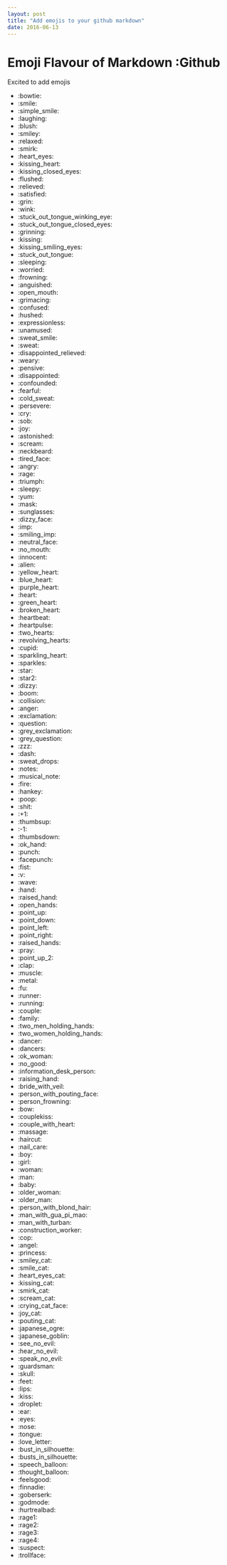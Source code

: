 ```yaml
---
layout: post
title: "Add emojis to your github markdown"
date: 2016-06-13
---
```


Emoji Flavour of Markdown :Github
=========================
Excited to add emojis 
 <ul class="people emojis" id="emoji-people">
      <li><div>
<span id="e_1" class="emoji" data-src="graphics/emojis/bowtie.png"></span>:<span class="name" data-alternative-name="classy, bow, face, formal, fashion, suit, magic, circus">bowtie</span>:</div></li>
      <li><div>
<span id="e_2" class="emoji" data-src="graphics/emojis/smile.png"></span>:<span class="name" data-alternative-name="happy, cheerful, face, joy, funny, haha, laugh, like">smile</span>:</div></li>
      <li><div>
<span id="e_3" class="emoji" data-src="graphics/emojis/simple_smile.png"></span>:<span class="name" data-alternative-name="smile, guy, happy, cheerful, smiling">simple_smile</span>:</div></li>
      <li><div>
<span id="e_4" class="emoji" data-src="graphics/emojis/laughing.png"></span>:<span class="name" data-alternative-name="lol, funny, happy, joy, satisfied, haha, face, glad">laughing</span>:</div></li>
      <li><div>
<span id="e_5" class="emoji" data-src="graphics/emojis/blush.png"></span>:<span class="name" data-alternative-name="face, smile, happy, flushed, crush, embarrassed, shy, joy">blush</span>:</div></li>
      <li><div>
<span id="e_6" class="emoji" data-src="graphics/emojis/smiley.png"></span>:<span class="name" data-alternative-name="funny, face, happy, joy, haha">smiley</span>:</div></li>
      <li><div>
<span id="e_7" class="emoji" data-src="graphics/emojis/relaxed.png"></span>:<span class="name" data-alternative-name="face, blush, massage, happiness">relaxed</span>:</div></li>
      <li><div>
<span id="e_8" class="emoji" data-src="graphics/emojis/smirk.png"></span>:<span class="name" data-alternative-name="face, smile, mean, prank, smug, sarcasm">smirk</span>:</div></li>
      <li><div>
<span id="e_9" class="emoji" data-src="graphics/emojis/heart_eyes.png"></span>:<span class="name" data-alternative-name="heart, love, face, like, affection, valentines, infatuation, crush">heart_eyes</span>:</div></li>
      <li><div>
<span id="e_10" class="emoji" data-src="graphics/emojis/kissing_heart.png"></span>:<span class="name" data-alternative-name="heart, kiss, face, love, like, affection, valentines, infatuation">kissing_heart</span>:</div></li>
      <li><div>
<span id="e_11" class="emoji" data-src="graphics/emojis/kissing_closed_eyes.png"></span>:<span class="name" data-alternative-name="face, love, like, affection, valentines, infatuation">kissing_closed_eyes</span>:</div></li>
      <li><div>
<span id="e_12" class="emoji" data-src="graphics/emojis/flushed.png"></span>:<span class="name" data-alternative-name="flustered, embarassed, face, blush, shy, flattered">flushed</span>:</div></li>
      <li><div>
<span id="e_13" class="emoji" data-src="graphics/emojis/relieved.png"></span>:<span class="name" data-alternative-name="face, relaxed, phew, massage, happiness">relieved</span>:</div></li>
      <li><div>
<span id="e_14" class="emoji" data-src="graphics/emojis/satisfied.png"></span>:<span class="name" data-alternative-name="contented">satisfied</span>:</div></li>
      <li><div>
<span id="e_15" class="emoji" data-src="graphics/emojis/grin.png"></span>:<span class="name" data-alternative-name="happy, smile, face, joy">grin</span>:</div></li>
      <li><div>
<span id="e_16" class="emoji" data-src="graphics/emojis/wink.png"></span>:<span class="name" data-alternative-name="flirt, face, happy, mischievous, secret">wink</span>:</div></li>
      <li><div>
<span id="e_17" class="emoji" data-src="graphics/emojis/stuck_out_tongue_winking_eye.png"></span>:<span class="name" data-alternative-name="face, prank, childish, playful, mischievous, smile">stuck_out_tongue_winking_eye</span>:</div></li>
      <li><div>
<span id="e_18" class="emoji" data-src="graphics/emojis/stuck_out_tongue_closed_eyes.png"></span>:<span class="name" data-alternative-name="face, prank, playful, mischievous, smile">stuck_out_tongue_closed_eyes</span>:</div></li>
      <li><div>
<span id="e_19" class="emoji" data-src="graphics/emojis/grinning.png"></span>:<span class="name" data-alternative-name="smiling, face, smile, happy, joy">grinning</span>:</div></li>
      <li><div>
<span id="e_20" class="emoji" data-src="graphics/emojis/kissing.png"></span>:<span class="name" data-alternative-name="love, like, face, 3, valentines, infatuation">kissing</span>:</div></li>
      <li><div>
<span id="e_21" class="emoji" data-src="graphics/emojis/kissing_smiling_eyes.png"></span>:<span class="name" data-alternative-name="smooch, face, affection, valentines, infatuation">kissing_smiling_eyes</span>:</div></li>
      <li><div>
<span id="e_22" class="emoji" data-src="graphics/emojis/stuck_out_tongue.png"></span>:<span class="name" data-alternative-name="face, prank, childish, playful, mischievous, smile">stuck_out_tongue</span>:</div></li>
      <li><div>
<span id="e_23" class="emoji" data-src="graphics/emojis/sleeping.png"></span>:<span class="name" data-alternative-name="asleep, face, tired, sleepy, night, zzz">sleeping</span>:</div></li>
      <li><div>
<span id="e_24" class="emoji" data-src="graphics/emojis/worried.png"></span>:<span class="name" data-alternative-name="frustrated, scared, face, concern, nervous">worried</span>:</div></li>
      <li><div>
<span id="e_25" class="emoji" data-src="graphics/emojis/frowning.png"></span>:<span class="name" data-alternative-name="face, aw, what">frowning</span>:</div></li>
      <li><div>
<span id="e_26" class="emoji" data-src="graphics/emojis/anguished.png"></span>:<span class="name" data-alternative-name="face, stunned, nervous">anguished</span>:</div></li>
      <li><div>
<span id="e_27" class="emoji" data-src="graphics/emojis/open_mouth.png"></span>:<span class="name" data-alternative-name="face, surprise, impressed, wow">open_mouth</span>:</div></li>
      <li><div>
<span id="e_28" class="emoji" data-src="graphics/emojis/grimacing.png"></span>:<span class="name" data-alternative-name="face, grimace, teeth">grimacing</span>:</div></li>
      <li><div>
<span id="e_29" class="emoji" data-src="graphics/emojis/confused.png"></span>:<span class="name" data-alternative-name="baffled, puzzled, face, indifference, huh, weird, hmmm">confused</span>:</div></li>
      <li><div>
<span id="e_30" class="emoji" data-src="graphics/emojis/hushed.png"></span>:<span class="name" data-alternative-name="face, woo, shh,conceal,hide">hushed</span>:</div></li>
      <li><div>
<span id="e_31" class="emoji" data-src="graphics/emojis/expressionless.png"></span>:<span class="name" data-alternative-name="deadpan, face, indifferent, -_-, meh">expressionless</span>:</div></li>
      <li><div>
<span id="e_32" class="emoji" data-src="graphics/emojis/unamused.png"></span>:<span class="name" data-alternative-name="sarcasm, indifference, bored, straight face, serious">unamused</span>:</div></li>
      <li><div>
<span id="e_33" class="emoji" data-src="graphics/emojis/sweat_smile.png"></span>:<span class="name" data-alternative-name="happy, relief, face, hot, laugh">sweat_smile</span>:</div></li>
      <li><div>
<span id="e_34" class="emoji" data-src="graphics/emojis/sweat.png"></span>:<span class="name" data-alternative-name="worried, stressed, face, hot, sad, tired, exercise">sweat</span>:</div></li>
      <li><div>
<span id="e_35" class="emoji" data-src="graphics/emojis/disappointed_relieved.png"></span>:<span class="name" data-alternative-name="face, phew, sweat, nervous">disappointed_relieved</span>:</div></li>
      <li><div>
<span id="e_36" class="emoji" data-src="graphics/emojis/weary.png"></span>:<span class="name" data-alternative-name="tired, face, sleepy, sad, frustrated, upset">weary</span>:</div></li>
      <li><div>
<span id="e_37" class="emoji" data-src="graphics/emojis/pensive.png"></span>:<span class="name" data-alternative-name="face, sad, depressed, okay, upset">pensive</span>:</div></li>
      <li><div>
<span id="e_38" class="emoji" data-src="graphics/emojis/disappointed.png"></span>:<span class="name" data-alternative-name="sad, lonely, face, upset, depressed">disappointed</span>:</div></li>
      <li><div>
<span id="e_39" class="emoji" data-src="graphics/emojis/confounded.png"></span>:<span class="name" data-alternative-name="face, confused, sick, unwell, oops">confounded</span>:</div></li>
      <li><div>
<span id="e_40" class="emoji" data-src="graphics/emojis/fearful.png"></span>:<span class="name" data-alternative-name="scared, afraid, nervous, scared, face, terrified, oops, huh">fearful</span>:</div></li>
      <li><div>
<span id="e_41" class="emoji" data-src="graphics/emojis/cold_sweat.png"></span>:<span class="name" data-alternative-name="scared, frightened, nervous, scared, face">cold_sweat</span>:</div></li>
      <li><div>
<span id="e_42" class="emoji" data-src="graphics/emojis/persevere.png"></span>:<span class="name" data-alternative-name="face, sick, no, upset, oops">persevere</span>:</div></li>
      <li><div>
<span id="e_43" class="emoji" data-src="graphics/emojis/cry.png"></span>:<span class="name" data-alternative-name="sad, unhappy, tear, face, tears, depressed, upset">cry</span>:</div></li>
      <li><div>
<span id="e_44" class="emoji" data-src="graphics/emojis/sob.png"></span>:<span class="name" data-alternative-name="sad, unhappy, face, cry, tears, upset, depressed">sob</span>:</div></li>
      <li><div>
<span id="e_45" class="emoji" data-src="graphics/emojis/joy.png"></span>:<span class="name" data-alternative-name="happy, happytears, face, cry, tears, weep, haha">joy</span>:</div></li>
      <li><div>
<span id="e_46" class="emoji" data-src="graphics/emojis/astonished.png"></span>:<span class="name" data-alternative-name="face, xox, surprised, poisoned">astonished</span>:</div></li>
      <li><div>
<span id="e_47" class="emoji" data-src="graphics/emojis/scream.png"></span>:<span class="name" data-alternative-name="halloween, scary, scared, terrified, face, munch, omg">scream</span>:</div></li>
      <li><div>
<span id="e_48" class="emoji" data-src="graphics/emojis/neckbeard.png"></span>:<span class="name" data-alternative-name="nerd, geek, nerdy, face, custom_">neckbeard</span>:</div></li>
      <li><div>
<span id="e_49" class="emoji" data-src="graphics/emojis/tired_face.png"></span>:<span class="name" data-alternative-name="sick, whine, upset, frustrated">tired_face</span>:</div></li>
      <li><div>
<span id="e_50" class="emoji" data-src="graphics/emojis/angry.png"></span>:<span class="name" data-alternative-name="mad, face, annoyed, frustrated">angry</span>:</div></li>
      <li><div>
<span id="e_51" class="emoji" data-src="graphics/emojis/rage.png"></span>:<span class="name" data-alternative-name="furious, angry, mad, hate, despise">rage</span>:</div></li>
      <li><div>
<span id="e_52" class="emoji" data-src="graphics/emojis/triumph.png"></span>:<span class="name" data-alternative-name="face, gas, phew, proud, pride">triumph</span>:</div></li>
      <li><div>
<span id="e_53" class="emoji" data-src="graphics/emojis/sleepy.png"></span>:<span class="name" data-alternative-name="tired, zzz, face, rest, nap">sleepy</span>:</div></li>
      <li><div>
<span id="e_54" class="emoji" data-src="graphics/emojis/yum.png"></span>:<span class="name" data-alternative-name="delicious, happy, joy, tongue, smile, face, silly, yummy">yum</span>:</div></li>
      <li><div>
<span id="e_55" class="emoji" data-src="graphics/emojis/mask.png"></span>:<span class="name" data-alternative-name="face, sick, ill, disease">mask</span>:</div></li>
      <li><div>
<span id="e_56" class="emoji" data-src="graphics/emojis/sunglasses.png"></span>:<span class="name" data-alternative-name="shades, face, cool, smile, summer, beach">sunglasses</span>:</div></li>
      <li><div>
<span id="e_57" class="emoji" data-src="graphics/emojis/dizzy_face.png"></span>:<span class="name" data-alternative-name="ko, spent, unconscious, xox">dizzy_face</span>:</div></li>
      <li><div>
<span id="e_58" class="emoji" data-src="graphics/emojis/imp.png"></span>:<span class="name" data-alternative-name="devil, angry, horns">imp</span>:</div></li>
      <li><div>
<span id="e_59" class="emoji" data-src="graphics/emojis/smiling_imp.png"></span>:<span class="name" data-alternative-name="devil, horns">smiling_imp</span>:</div></li>
      <li><div>
<span id="e_60" class="emoji" data-src="graphics/emojis/neutral_face.png"></span>:<span class="name" data-alternative-name="indifference, meh">neutral_face</span>:</div></li>
      <li><div>
<span id="e_61" class="emoji" data-src="graphics/emojis/no_mouth.png"></span>:<span class="name" data-alternative-name="face, hellokitty,silent">no_mouth</span>:</div></li>
      <li><div>
<span id="e_62" class="emoji" data-src="graphics/emojis/innocent.png"></span>:<span class="name" data-alternative-name="angel, face, heaven, halo">innocent</span>:</div></li>
      <li><div>
<span id="e_63" class="emoji" data-src="graphics/emojis/alien.png"></span>:<span class="name" data-alternative-name="extraterrestrial, UFO, paul, weird, outer_space">alien</span>:</div></li>
      <li><div>
<span id="e_64" class="emoji" data-src="graphics/emojis/yellow_heart.png"></span>:<span class="name" data-alternative-name="heart, love, like, affection, valentines">yellow_heart</span>:</div></li>
      <li><div>
<span id="e_65" class="emoji" data-src="graphics/emojis/blue_heart.png"></span>:<span class="name" data-alternative-name="heart, love, like, affection, valentines">blue_heart</span>:</div></li>
      <li><div>
<span id="e_66" class="emoji" data-src="graphics/emojis/purple_heart.png"></span>:<span class="name" data-alternative-name="heart, love, like, affection, valentines">purple_heart</span>:</div></li>
      <li><div>
<span id="e_67" class="emoji" data-src="graphics/emojis/heart.png"></span>:<span class="name" data-alternative-name="heart, love, like, valentines">heart</span>:</div></li>
      <li><div>
<span id="e_68" class="emoji" data-src="graphics/emojis/green_heart.png"></span>:<span class="name" data-alternative-name="heart, love, like, affection, valentines">green_heart</span>:</div></li>
      <li><div>
<span id="e_69" class="emoji" data-src="graphics/emojis/broken_heart.png"></span>:<span class="name" data-alternative-name="heart, heartbreak, sad, sorry, break">broken_heart</span>:</div></li>
      <li><div>
<span id="e_70" class="emoji" data-src="graphics/emojis/heartbeat.png"></span>:<span class="name" data-alternative-name="heart, love, like, affection, valentines, pink">heartbeat</span>:</div></li>
      <li><div>
<span id="e_71" class="emoji" data-src="graphics/emojis/heartpulse.png"></span>:<span class="name" data-alternative-name="heart, like, love, affection, valentines, pink">heartpulse</span>:</div></li>
      <li><div>
<span id="e_72" class="emoji" data-src="graphics/emojis/two_hearts.png"></span>:<span class="name" data-alternative-name="heart, love, like, affection, valentines">two_hearts</span>:</div></li>
      <li><div>
<span id="e_73" class="emoji" data-src="graphics/emojis/revolving_hearts.png"></span>:<span class="name" data-alternative-name="heart, love, like, affection, valentines">revolving_hearts</span>:</div></li>
      <li><div>
<span id="e_74" class="emoji" data-src="graphics/emojis/cupid.png"></span>:<span class="name" data-alternative-name="love, like, heart, affection, valentines">cupid</span>:</div></li>
      <li><div>
<span id="e_75" class="emoji" data-src="graphics/emojis/sparkling_heart.png"></span>:<span class="name" data-alternative-name="heart, love, like, affection, valentines">sparkling_heart</span>:</div></li>
      <li><div>
<span id="e_76" class="emoji" data-src="graphics/emojis/sparkles.png"></span>:<span class="name" data-alternative-name="stars, shine, shiny, cool, awesome, good, magic">sparkles</span>:</div></li>
      <li><div>
<span id="e_77" class="emoji" data-src="graphics/emojis/star.png"></span>:<span class="name" data-alternative-name="night, yellow">star</span>:</div></li>
      <li><div>
<span id="e_78" class="emoji" data-src="graphics/emojis/star2.png"></span>:<span class="name" data-alternative-name="night, sparkle, awesome, good, magic">star2</span>:</div></li>
      <li><div>
<span id="e_79" class="emoji" data-src="graphics/emojis/dizzy.png"></span>:<span class="name" data-alternative-name="star, sparkle, shoot, magic">dizzy</span>:</div></li>
      <li><div>
<span id="e_80" class="emoji" data-src="graphics/emojis/boom.png"></span>:<span class="name" data-alternative-name="explosion, bomb, explode, collision, blown">boom</span>:</div></li>
      <li><div>
<span id="e_81" class="emoji" data-src="graphics/emojis/collision.png"></span>:<span class="name" data-alternative-name="accident,fight,boom">collision</span>:</div></li>
      <li><div>
<span id="e_82" class="emoji" data-src="graphics/emojis/anger.png"></span>:<span class="name" data-alternative-name="angry, mad">anger</span>:</div></li>
      <li><div>
<span id="e_83" class="emoji" data-src="graphics/emojis/exclamation.png"></span>:<span class="name" data-alternative-name="heavy_exclamation_mark, danger, surprise, punctuation, wow, warning">exclamation</span>:</div></li>
      <li><div>
<span id="e_84" class="emoji" data-src="graphics/emojis/question.png"></span>:<span class="name" data-alternative-name="doubt, confused">question</span>:</div></li>
      <li><div>
<span id="e_85" class="emoji" data-src="graphics/emojis/grey_exclamation.png"></span>:<span class="name" data-alternative-name="surprise, punctuation, gray, wow, warning">grey_exclamation</span>:</div></li>
      <li><div>
<span id="e_86" class="emoji" data-src="graphics/emojis/grey_question.png"></span>:<span class="name" data-alternative-name="doubts, gray, huh">grey_question</span>:</div></li>
      <li><div>
<span id="e_87" class="emoji" data-src="graphics/emojis/zzz.png"></span>:<span class="name" data-alternative-name="sleep, bored, sleepy, tired">zzz</span>:</div></li>
      <li><div>
<span id="e_88" class="emoji" data-src="graphics/emojis/dash.png"></span>:<span class="name" data-alternative-name="wind, air, fast, shoo, fart, smoke, puff">dash</span>:</div></li>
      <li><div>
<span id="e_89" class="emoji" data-src="graphics/emojis/sweat_drops.png"></span>:<span class="name" data-alternative-name="water, drip, oops">sweat_drops</span>:</div></li>
      <li><div>
<span id="e_90" class="emoji" data-src="graphics/emojis/notes.png"></span>:<span class="name data-alternative-name=" music data-alternative-name="music, score">notes</span>:</div></li>
      <li><div>
<span id="e_91" class="emoji" data-src="graphics/emojis/musical_note.png"></span>:<span class="name" data-alternative-name="music, score, tone, sound">musical_note</span>:</div></li>
      <li><div>
<span id="e_92" class="emoji" data-src="graphics/emojis/fire.png"></span>:<span class="name" data-alternative-name="hot, cook, flame">fire</span>:</div></li>
      <li><div>
<span id="e_93" class="emoji" data-src="graphics/emojis/hankey.png"></span>:<span class="name" data-alternative-name="poop, shitface, fail, turd">hankey</span>:</div></li>
      <li><div>
<span id="e_94" class="emoji" data-src="graphics/emojis/poop.png"></span>:<span class="name" data-alternative-name="shit, turd">poop</span>:</div></li>
      <li><div>
<span id="e_95" class="emoji" data-src="graphics/emojis/shit.png"></span>:<span class="name" data-alternative-name="poop">shit</span>:</div></li>
      <li><div>
<span id="e_96" class="emoji" data-src="graphics/emojis/plus1.png"></span>:<span class="name" data-alternative-name="thumbsup, yes, awesome, good, agree, accept, cool, hand, like">+1</span>:</div></li>
      <li><div>
<span id="e_97" class="emoji" data-src="graphics/emojis/thumbsup.png"></span>:<span class="name" data-alternative-name="like">thumbsup</span>:</div></li>
      <li><div>
<span id="e_98" class="emoji" data-src="graphics/emojis/-1.png"></span>:<span class="name" data-alternative-name="thumbsdown, no, dislike, hand">-1</span>:</div></li>
      <li><div>
<span id="e_99" class="emoji" data-src="graphics/emojis/thumbsdown.png"></span>:<span class="name" data-alternative-name="dislike">thumbsdown</span>:</div></li>
      <li><div>
<span id="e_100" class="emoji" data-src="graphics/emojis/ok_hand.png"></span>:<span class="name" data-alternative-name="fingers, limbs, perfect">ok_hand</span>:</div></li>
      <li><div>
<span id="e_101" class="emoji" data-src="graphics/emojis/punch.png"></span>:<span class="name" data-alternative-name="pound">punch</span>:</div></li>
      <li><div>
<span id="e_102" class="emoji" data-src="graphics/emojis/facepunch.png"></span>:<span class="name" data-alternative-name="angry, violence, fist, hit, attack, hand">facepunch</span>:</div></li>
      <li><div>
<span id="e_103" class="emoji" data-src="graphics/emojis/fist.png"></span>:<span class="name" data-alternative-name="fingers, hand, grasp">fist</span>:</div></li>
      <li><div>
<span id="e_104" class="emoji" data-src="graphics/emojis/v.png"></span>:<span class="name" data-alternative-name="peace, deuces, fingers, ohyeah, hand, victory, two">v</span>:</div></li>
      <li><div>
<span id="e_105" class="emoji" data-src="graphics/emojis/wave.png"></span>:<span class="name" data-alternative-name="hi, hello, bye, hands, gesture, goodbye, solong, farewell, palm">wave</span>:</div></li>
      <li><div>
<span id="e_106" class="emoji" data-src="graphics/emojis/hand.png"></span>:<span class="name" data-alternative-name="stop, fingers, highfive, palm, ban, raised_hand">hand</span>:</div></li>
      <li><div>
<span id="e_107" class="emoji" data-src="graphics/emojis/raised_hand.png"></span>:<span class="name" data-alternative-name="stop">raised_hand</span>:</div></li>
      <li><div>
<span id="e_108" class="emoji" data-src="graphics/emojis/open_hands.png"></span>:<span class="name" data-alternative-name="fingers, butterfly">open_hands</span>:</div></li>
      <li><div>
<span id="e_109" class="emoji" data-src="graphics/emojis/point_up.png"></span>:<span class="name" data-alternative-name="hand, fingers, direction">point_up</span>:</div></li>
      <li><div>
<span id="e_110" class="emoji" data-src="graphics/emojis/point_down.png"></span>:<span class="name" data-alternative-name="fingers, hand, direction">point_down</span>:</div></li>
      <li><div>
<span id="e_111" class="emoji" data-src="graphics/emojis/point_left.png"></span>:<span class="name" data-alternative-name="direction, fingers, hand">point_left</span>:</div></li>
      <li><div>
<span id="e_112" class="emoji" data-src="graphics/emojis/point_right.png"></span>:<span class="name" data-alternative-name="fingers, hand, direction">point_right</span>:</div></li>
      <li><div>
<span id="e_113" class="emoji" data-src="graphics/emojis/raised_hands.png"></span>:<span class="name" data-alternative-name="gesture, hooray, yea, celebration">raised_hands</span>:</div></li>
      <li><div>
<span id="e_114" class="emoji" data-src="graphics/emojis/pray.png"></span>:<span class="name" data-alternative-name="please, hope, wish, namaste, highfive">pray</span>:</div></li>
      <li><div>
<span id="e_115" class="emoji" data-src="graphics/emojis/point_up_2.png"></span>:<span class="name" data-alternative-name="fingers, hand, direction">point_up_2</span>:</div></li>
      <li><div>
<span id="e_116" class="emoji" data-src="graphics/emojis/clap.png"></span>:<span class="name" data-alternative-name="hands, praise, applause, congrats, yay">clap</span>:</div></li>
      <li><div>
<span id="e_117" class="emoji" data-src="graphics/emojis/muscle.png"></span>:<span class="name" data-alternative-name="arm, flex, hand, summer, strong">muscle</span>:</div></li>
      <li><div>
<span id="e_118" class="emoji" data-src="graphics/emojis/metal.png"></span>:<span class="name" data-alternative-name="fingers, rocknroll, concert, band, custom_">metal</span>:</div></li>
      <li><div>
<span id="e_119" class="emoji" data-src="graphics/emojis/fu.png"></span>:<span class="name" data-alternative-name="fuck, finger, dislike, thumbsdown, disapprove, no, custom_">fu</span>:</div></li>
      <li><div>
<span id="e_120" class="emoji" data-src="graphics/emojis/runner.png"></span>:<span class="name" data-alternative-name="sport, man, walking, exercise, race, running">runner</span>:</div></li>
      <li><div>
<span id="e_121" class="emoji" data-src="graphics/emojis/running.png"></span>:<span class="name" data-alternative-name="sport">running</span>:</div></li>
      <li><div>
<span id="e_122" class="emoji" data-src="graphics/emojis/couple.png"></span>:<span class="name" data-alternative-name="pair, people, human, love, date, dating, like, affection, valentines, marriage">couple</span>:</div></li>
      <li><div>
<span id="e_123" class="emoji" data-src="graphics/emojis/family.png"></span>:<span class="name" data-alternative-name="home, parents, child, mom, dad, father, mother, people, human">family</span>:</div></li>
      <li><div>
<span id="e_124" class="emoji" data-src="graphics/emojis/two_men_holding_hands.png"></span>:<span class="name" data-alternative-name="gay, pair, couple, love, like, bromance, friendship, people, human">two_men_holding_hands</span>:</div></li>
      <li><div>
<span id="e_125" class="emoji" data-src="graphics/emojis/two_women_holding_hands.png"></span>:<span class="name" data-alternative-name="gay, pair, friendship, couple, love, like, female, people, human, lesbian">two_women_holding_hands</span>:</div></li>
      <li><div>
<span id="e_126" class="emoji" data-src="graphics/emojis/dancer.png"></span>:<span class="name" data-alternative-name="party, female, girl, woman, fun">dancer</span>:</div></li>
      <li><div>
<span id="e_127" class="emoji" data-src="graphics/emojis/dancers.png"></span>:<span class="name" data-alternative-name="party, female, bunny, women, girls">dancers</span>:</div></li>
      <li><div>
<span id="e_128" class="emoji" data-src="graphics/emojis/ok_woman.png"></span>:<span class="name" data-alternative-name="women, girl, female, pink, human">ok_woman</span>:</div></li>
      <li><div>
<span id="e_129" class="emoji" data-src="graphics/emojis/no_good.png"></span>:<span class="name" data-alternative-name="female, girl, woman, nope">no_good</span>:</div></li>
      <li><div>
<span id="e_130" class="emoji" data-src="graphics/emojis/information_desk_person.png"></span>:<span class="name" data-alternative-name="female, girl, woman, human">information_desk_person</span>:</div></li>
      <li><div>
<span id="e_131" class="emoji" data-src="graphics/emojis/raising_hand.png"></span>:<span class="name" data-alternative-name="female, girl, woman">raising_hand</span>:</div></li>
      <li><div>
<span id="e_132" class="emoji" data-src="graphics/emojis/bride_with_veil.png"></span>:<span class="name" data-alternative-name="couple, marriage, wedding">bride_with_veil</span>:</div></li>
      <li><div>
<span id="e_133" class="emoji" data-src="graphics/emojis/person_with_pouting_face.png"></span>:<span class="name" data-alternative-name="female, girl, woman">person_with_pouting_face</span>:</div></li>
      <li><div>
<span id="e_134" class="emoji" data-src="graphics/emojis/person_frowning.png"></span>:<span class="name" data-alternative-name="female, girl, woman, sad, depressed, discouraged, unhappy">person_frowning</span>:</div></li>
      <li><div>
<span id="e_135" class="emoji" data-src="graphics/emojis/bow.png"></span>:<span class="name" data-alternative-name="man, male, boy">bow</span>:</div></li>
      <li><div>
<span id="e_136" class="emoji" data-src="graphics/emojis/couplekiss.png"></span>:<span class="name" data-alternative-name="pair, valentines, love, like, dating, marriage">couplekiss</span>:</div></li>
      <li><div>
<span id="e_137" class="emoji" data-src="graphics/emojis/couple_with_heart.png"></span>:<span class="name" data-alternative-name="heart, pair, love, like, affection, human, dating, valentines, marriage">couple_with_heart</span>:</div></li>
      <li><div>
<span id="e_138" class="emoji" data-src="graphics/emojis/massage.png"></span>:<span class="name" data-alternative-name="female, girl, woman, head">massage</span>:</div></li>
      <li><div>
<span id="e_139" class="emoji" data-src="graphics/emojis/haircut.png"></span>:<span class="name" data-alternative-name="female, girl, woman">haircut</span>:</div></li>
      <li><div>
<span id="e_140" class="emoji" data-src="graphics/emojis/nail_care.png"></span>:<span class="name" data-alternative-name="manicure, beauty, finger, fashion">nail_care</span>:</div></li>
      <li><div>
<span id="e_141" class="emoji" data-src="graphics/emojis/boy.png"></span>:<span class="name" data-alternative-name="man, male, guy, teenager">boy</span>:</div></li>
      <li><div>
<span id="e_142" class="emoji" data-src="graphics/emojis/girl.png"></span>:<span class="name" data-alternative-name="female, woman, teenager">girl</span>:</div></li>
      <li><div>
<span id="e_143" class="emoji" data-src="graphics/emojis/woman.png"></span>:<span class="name" data-alternative-name="female, girls, lady">woman</span>:</div></li>
      <li><div>
<span id="e_144" class="emoji" data-src="graphics/emojis/man.png"></span>:<span class="name" data-alternative-name="guy, mustache, father, dad, classy, sir, moustache">man</span>:</div></li>
      <li><div>
<span id="e_145" class="emoji" data-src="graphics/emojis/baby.png"></span>:<span class="name" data-alternative-name="infant, child, boy, girl, toddler">baby</span>:</div></li>
      <li><div>
<span id="e_146" class="emoji" data-src="graphics/emojis/older_woman.png"></span>:<span class="name" data-alternative-name="grandma, granny, female, women, girl, lady">older_woman</span>:</div></li>
      <li><div>
<span id="e_147" class="emoji" data-src="graphics/emojis/older_man.png"></span>:<span class="name" data-alternative-name="grandpa, grandad, human, male, men">older_man</span>:</div></li>
      <li><div>
<span id="e_148" class="emoji" data-src="graphics/emojis/person_with_blond_hair.png"></span>:<span class="name" data-alternative-name="man, male, boy, blonde, guy">person_with_blond_hair</span>:</div></li>
      <li><div>
<span id="e_149" class="emoji" data-src="graphics/emojis/man_with_gua_pi_mao.png"></span>:<span class="name" data-alternative-name="male, boy">man_with_gua_pi_mao</span>:</div></li>
      <li><div>
<span id="e_150" class="emoji" data-src="graphics/emojis/man_with_turban.png"></span>:<span class="name" data-alternative-name="male, indian, hinduism, arabs">man_with_turban</span>:</div></li>
      <li><div>
<span id="e_151" class="emoji" data-src="graphics/emojis/construction_worker.png"></span>:<span class="name" data-alternative-name="male, human, wip, guy, build">construction_worker</span>:</div></li>
      <li><div>
<span id="e_152" class="emoji" data-src="graphics/emojis/cop.png"></span>:<span class="name" data-alternative-name="police, policeman, man, law, legal, enforcement, arrest, 911">cop</span>:</div></li>
      <li><div>
<span id="e_153" class="emoji" data-src="graphics/emojis/angel.png"></span>:<span class="name" data-alternative-name="heaven, wings, halo">angel</span>:</div></li>
      <li><div>
<span id="e_154" class="emoji" data-src="graphics/emojis/princess.png"></span>:<span class="name" data-alternative-name="girl, woman, female, blond, crown, royal, queen">princess</span>:</div></li>
      <li><div>
<span id="e_155" class="emoji" data-src="graphics/emojis/smiley_cat.png"></span>:<span class="name" data-alternative-name="animal, happy, cats">smiley_cat</span>:</div></li>
      <li><div>
<span id="e_156" class="emoji" data-src="graphics/emojis/smile_cat.png"></span>:<span class="name" data-alternative-name="animal, happy, cats">smile_cat</span>:</div></li>
      <li><div>
<span id="e_157" class="emoji" data-src="graphics/emojis/heart_eyes_cat.png"></span>:<span class="name" data-alternative-name="heart, animal, love, like, affection, cats, valentines">heart_eyes_cat</span>:</div></li>
      <li><div>
<span id="e_158" class="emoji" data-src="graphics/emojis/kissing_cat.png"></span>:<span class="name" data-alternative-name="animal, love, cats">kissing_cat</span>:</div></li>
      <li><div>
<span id="e_159" class="emoji" data-src="graphics/emojis/smirk_cat.png"></span>:<span class="name" data-alternative-name="animal, cats">smirk_cat</span>:</div></li>
      <li><div>
<span id="e_160" class="emoji" data-src="graphics/emojis/scream_cat.png"></span>:<span class="name" data-alternative-name="animal, cats, munch, scared">scream_cat</span>:</div></li>
      <li><div>
<span id="e_161" class="emoji" data-src="graphics/emojis/crying_cat_face.png"></span>:<span class="name" data-alternative-name="animal, sad, tears, weep, cats, upset">crying_cat_face</span>:</div></li>
      <li><div>
<span id="e_162" class="emoji" data-src="graphics/emojis/joy_cat.png"></span>:<span class="name" data-alternative-name="animal, happy, cats, haha, tears">joy_cat</span>:</div></li>
      <li><div>
<span id="e_163" class="emoji" data-src="graphics/emojis/pouting_cat.png"></span>:<span class="name" data-alternative-name="animal, sad, unhappy, angry, cats">pouting_cat</span>:</div></li>
      <li><div>
<span id="e_164" class="emoji" data-src="graphics/emojis/japanese_ogre.png"></span>:<span class="name" data-alternative-name="namahage, monster, red, mask, halloween, scary, creepy, devil, demon">japanese_ogre</span>:</div></li>
      <li><div>
<span id="e_165" class="emoji" data-src="graphics/emojis/japanese_goblin.png"></span>:<span class="name" data-alternative-name="tengu, red, evil, mask, monster, scary, creepy">japanese_goblin</span>:</div></li>
      <li><div>
<span id="e_166" class="emoji" data-src="graphics/emojis/see_no_evil.png"></span>:<span class="name" data-alternative-name="monkey, animal, nature, haha">see_no_evil</span>:</div></li>
      <li><div>
<span id="e_167" class="emoji" data-src="graphics/emojis/hear_no_evil.png"></span>:<span class="name" data-alternative-name="animal, monkey, nature">hear_no_evil</span>:</div></li>
      <li><div>
<span id="e_168" class="emoji" data-src="graphics/emojis/speak_no_evil.png"></span>:<span class="name" data-alternative-name="monkey, animal, nature, omg">speak_no_evil</span>:</div></li>
      <li><div>
<span id="e_169" class="emoji" data-src="graphics/emojis/guardsman.png"></span>:<span class="name" data-alternative-name="uk, gb, british, male, guy, royal">guardsman</span>:</div></li>
      <li><div>
<span id="e_170" class="emoji" data-src="graphics/emojis/skull.png"></span>:<span class="name" data-alternative-name="scary, halloween, dead, skeleton, creepy">skull</span>:</div></li>
      <li><div>
<span id="e_171" class="emoji" data-src="graphics/emojis/feet.png"></span>:<span class="name" data-alternative-name="animal, tracking, footprints, dog, cat, pet, paw_prints">feet</span>:</div></li>
      <li><div>
<span id="e_172" class="emoji" data-src="graphics/emojis/lips.png"></span>:<span class="name" data-alternative-name="mouth, kiss">lips</span>:</div></li>
      <li><div>
<span id="e_173" class="emoji" data-src="graphics/emojis/kiss.png"></span>:<span class="name" data-alternative-name="face, lips, love, like, affection, valentines">kiss</span>:</div></li>
      <li><div>
<span id="e_174" class="emoji" data-src="graphics/emojis/droplet.png"></span>:<span class="name" data-alternative-name="water, drip, faucet, spring">droplet</span>:</div></li>
      <li><div>
<span id="e_175" class="emoji" data-src="graphics/emojis/ear.png"></span>:<span class="name" data-alternative-name="face, hear, sound, listen">ear</span>:</div></li>
      <li><div>
<span id="e_176" class="emoji" data-src="graphics/emojis/eyes.png"></span>:<span class="name" data-alternative-name="eye-rolling, look, watch, stalk, peek, see">eyes</span>:</div></li>
      <li><div>
<span id="e_177" class="emoji" data-src="graphics/emojis/nose.png"></span>:<span class="name" data-alternative-name="smell, sniff">nose</span>:</div></li>
      <li><div>
<span id="e_178" class="emoji" data-src="graphics/emojis/tongue.png"></span>:<span class="name" data-alternative-name="mouth, playful">tongue</span>:</div></li>
      <li><div>
<span id="e_179" class="emoji" data-src="graphics/emojis/love_letter.png"></span>:<span class="name" data-alternative-name="email, like, affection, envelope, valentines">love_letter</span>:</div></li>
      <li><div>
<span id="e_180" class="emoji" data-src="graphics/emojis/bust_in_silhouette.png"></span>:<span class="name" data-alternative-name="user, person, human">bust_in_silhouette</span>:</div></li>
      <li><div>
<span id="e_181" class="emoji" data-src="graphics/emojis/busts_in_silhouette.png"></span>:<span class="name" data-alternative-name="user, person, human, group, team">busts_in_silhouette</span>:</div></li>
      <li><div>
<span id="e_182" class="emoji" data-src="graphics/emojis/speech_balloon.png"></span>:<span class="name" data-alternative-name="bubble, words, message, talk, chatting">speech_balloon</span>:</div></li>
      <li><div>
<span id="e_183" class="emoji" data-src="graphics/emojis/thought_balloon.png"></span>:<span class="name" data-alternative-name="bubble, cloud, speech, thinking">thought_balloon</span>:</div></li>
      <li><div>
<span id="e_184" class="emoji" data-src="graphics/emojis/feelsgood.png"></span>:<span class="name" data-alternative-name="doom, oldschool">feelsgood</span>:</div></li>
      <li><div>
<span id="e_185" class="emoji" data-src="graphics/emojis/finnadie.png"></span>:<span class="name" data-alternative-name="doom, oldschool">finnadie</span>:</div></li>
      <li><div>
<span id="e_186" class="emoji" data-src="graphics/emojis/goberserk.png"></span>:<span class="name" data-alternative-name="doom, rage, bloody, hurt">goberserk</span>:</div></li>
      <li><div>
<span id="e_187" class="emoji" data-src="graphics/emojis/godmode.png"></span>:<span class="name" data-alternative-name="doom, oldschool">godmode</span>:</div></li>
      <li><div>
<span id="e_188" class="emoji" data-src="graphics/emojis/hurtrealbad.png"></span>:<span class="name" data-alternative-name="mad, injured, doom, oldschool, custom_">hurtrealbad</span>:</div></li>
      <li><div>
<span id="e_189" class="emoji" data-src="graphics/emojis/rage1.png"></span>:<span class="name" data-alternative-name="angry, mad, hate, despise">rage1</span>:</div></li>
      <li><div>
<span id="e_190" class="emoji" data-src="graphics/emojis/rage2.png"></span>:<span class="name" data-alternative-name="angry, mad, hate, despise">rage2</span>:</div></li>
      <li><div>
<span id="e_191" class="emoji" data-src="graphics/emojis/rage3.png"></span>:<span class="name" data-alternative-name="angry, mad, hate, despise">rage3</span>:</div></li>
      <li><div>
<span id="e_192" class="emoji" data-src="graphics/emojis/rage4.png"></span>:<span class="name" data-alternative-name="angry, mad, hate, despise">rage4</span>:</div></li>
      <li><div>
<span id="e_193" class="emoji" data-src="graphics/emojis/suspect.png"></span>:<span class="name" data-alternative-name="mad, custom_">suspect</span>:</div></li>
      <li><div>
<span id="e_194" class="emoji" data-src="graphics/emojis/trollface.png"></span>:<span class="name" data-alternative-name="internet, meme, custom_">trollface</span>:</div></li>
    </ul>
